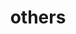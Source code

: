 ---
layout: page
title: others
nav: true
nav_order: 6
dropdown: true
children: 
    - title: divider
    - title: projects
      permalink: /projects/
---